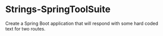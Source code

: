 # Strings-SpringToolSuite
Create a Spring Boot application that will respond with some hard coded text for two routes.
